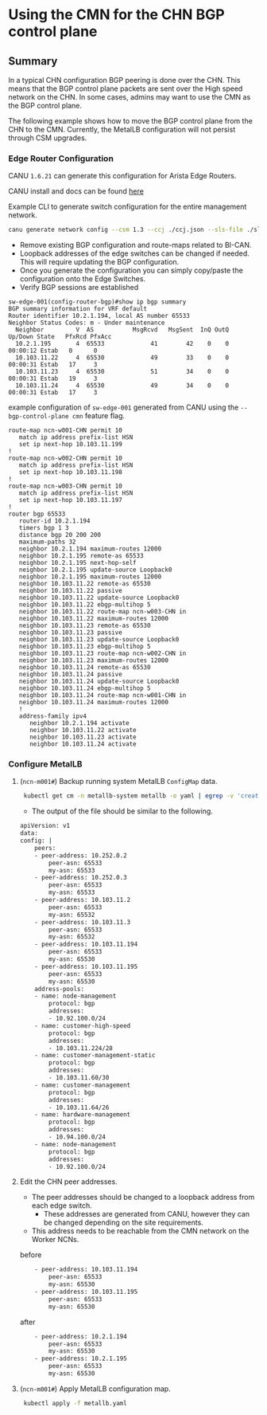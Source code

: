 # Using the CMN for the CHN BGP control plane

## Summary

In a typical CHN configuration BGP peering is done over the CHN.  This means that the BGP control plane packets are sent over the High speed network on the CHN.  In some cases, admins may want to use the CMN as the BGP control plane.

The following example shows how to move the BGP control plane from the CHN to the CMN.  Currently, the MetalLB configuration will not persist through CSM upgrades.

### Edge Router Configuration

CANU `1.6.21` can generate this configuration for Arista Edge Routers.

CANU install and docs can be found [here](https://github.com/Cray-HPE/canu)

Example CLI to generate switch configuration for the entire management network.

```bash
canu generate network config --csm 1.3 --ccj ./ccj.json --sls-file ./sls_input_file.json --folder ./cmn_control_plane --bgp-control-plane cmn
```

- Remove existing BGP configuration and route-maps related to BI-CAN.
- Loopback addresses of the edge switches can be changed if needed.  This will require updating the BGP configuration.
- Once you generate the configuration you can simply copy/paste the configuration onto the Edge Switches.
- Verify BGP sessions are established

```code
sw-edge-001(config-router-bgp)#show ip bgp summary
BGP summary information for VRF default
Router identifier 10.2.1.194, local AS number 65533
Neighbor Status Codes: m - Under maintenance
  Neighbor         V  AS           MsgRcvd   MsgSent  InQ OutQ  Up/Down State   PfxRcd PfxAcc
  10.2.1.195       4  65533             41        42    0    0 00:00:12 Estab   0      0
  10.103.11.22     4  65530             49        33    0    0 00:00:31 Estab   17     3
  10.103.11.23     4  65530             51        34    0    0 00:00:31 Estab   19     3
  10.103.11.24     4  65530             49        34    0    0 00:00:31 Estab   17     3
```

example configuration of `sw-edge-001` generated from CANU using the `--bgp-control-plane cmn` feature flag.

```code
route-map ncn-w001-CHN permit 10
   match ip address prefix-list HSN
   set ip next-hop 10.103.11.199
!
route-map ncn-w002-CHN permit 10
   match ip address prefix-list HSN
   set ip next-hop 10.103.11.198
!
route-map ncn-w003-CHN permit 10
   match ip address prefix-list HSN
   set ip next-hop 10.103.11.197
!
router bgp 65533
   router-id 10.2.1.194
   timers bgp 1 3
   distance bgp 20 200 200
   maximum-paths 32
   neighbor 10.2.1.194 maximum-routes 12000
   neighbor 10.2.1.195 remote-as 65533
   neighbor 10.2.1.195 next-hop-self
   neighbor 10.2.1.195 update-source Loopback0
   neighbor 10.2.1.195 maximum-routes 12000
   neighbor 10.103.11.22 remote-as 65530
   neighbor 10.103.11.22 passive
   neighbor 10.103.11.22 update-source Loopback0
   neighbor 10.103.11.22 ebgp-multihop 5
   neighbor 10.103.11.22 route-map ncn-w003-CHN in
   neighbor 10.103.11.22 maximum-routes 12000
   neighbor 10.103.11.23 remote-as 65530
   neighbor 10.103.11.23 passive
   neighbor 10.103.11.23 update-source Loopback0
   neighbor 10.103.11.23 ebgp-multihop 5
   neighbor 10.103.11.23 route-map ncn-w002-CHN in
   neighbor 10.103.11.23 maximum-routes 12000
   neighbor 10.103.11.24 remote-as 65530
   neighbor 10.103.11.24 passive
   neighbor 10.103.11.24 update-source Loopback0
   neighbor 10.103.11.24 ebgp-multihop 5
   neighbor 10.103.11.24 route-map ncn-w001-CHN in
   neighbor 10.103.11.24 maximum-routes 12000
   !
   address-family ipv4
      neighbor 10.2.1.194 activate
      neighbor 10.103.11.22 activate
      neighbor 10.103.11.23 activate
      neighbor 10.103.11.24 activate
```

### Configure MetalLB

1. (`ncn-m001#`) Backup running system MetalLB `ConfigMap` data.

   ```bash
    kubectl get cm -n metallb-system metallb -o yaml | egrep -v 'creationTimestamp:|resourceVersion:|uid:' | tee metallb.yaml > metallb_bak.yaml
   ```

    - The output of the file should be similar to the following.

    ```bash
    apiVersion: v1
    data:
    config: |
        peers:
        - peer-address: 10.252.0.2
            peer-asn: 65533
            my-asn: 65533
        - peer-address: 10.252.0.3
            peer-asn: 65533
            my-asn: 65533
        - peer-address: 10.103.11.2
            peer-asn: 65533
            my-asn: 65532
        - peer-address: 10.103.11.3
            peer-asn: 65533
            my-asn: 65532
        - peer-address: 10.103.11.194
            peer-asn: 65533
            my-asn: 65530
        - peer-address: 10.103.11.195
            peer-asn: 65533
            my-asn: 65530
        address-pools:
        - name: node-management
            protocol: bgp
            addresses:
            - 10.92.100.0/24
        - name: customer-high-speed
            protocol: bgp
            addresses:
            - 10.103.11.224/28
        - name: customer-management-static
            protocol: bgp
            addresses:
            - 10.103.11.60/30
        - name: customer-management
            protocol: bgp
            addresses:
            - 10.103.11.64/26
        - name: hardware-management
            protocol: bgp
            addresses:
            - 10.94.100.0/24
        - name: node-management
            protocol: bgp
            addresses:
            - 10.92.100.0/24
    ```

1. Edit the CHN peer addresses.

    - The peer addresses should be changed to a loopback address from each edge switch.
      - These addresses are generated from CANU, however they can be changed depending on the site requirements.
    - This address needs to be reachable from the CMN network on the Worker NCNs.

    before

    ```bash
        - peer-address: 10.103.11.194
            peer-asn: 65533
            my-asn: 65530
        - peer-address: 10.103.11.195
            peer-asn: 65533
            my-asn: 65530
    ```

    after

    ```bash
        - peer-address: 10.2.1.194
            peer-asn: 65533
            my-asn: 65530
        - peer-address: 10.2.1.195
            peer-asn: 65533
            my-asn: 65530
    ```

1. (`ncn-m001#`) Apply MetalLB configuration map.

   ```bash
    kubectl apply -f metallb.yaml 
   ```
